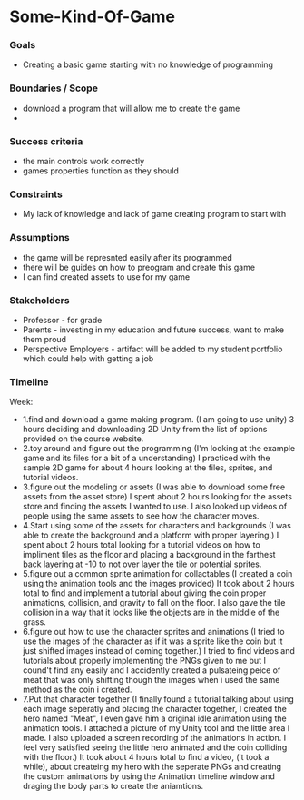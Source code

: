# Some-Kind-Of-Game
### Goals

-   Creating a basic game starting with no knowledge of programming

### Boundaries / Scope

-   download a program that will allow me to create the game
-   

### Success criteria

-  the main controls work correctly
-  games properties function as they should

### Constraints

-   My lack of knowledge and lack of game creating program to start with

### Assumptions

-   the game will be represnted easily after its programmed
-   there will be guides on how to preogram and create this game
-   I can find created assets to use for my game

### Stakeholders

-   Professor - for grade
-   Parents - investing in my education and future success, want to make them proud
-   Perspective Employers - artifact will be added to my student portfolio which could help with getting a job

### Timeline

Week:

-   1.find and download a game making program. (I am going to use unity) 3 hours deciding and downloading 2D Unity from the list of           options provided on the course website.
-   2.toy around and figure out the programming (I'm looking at the example game and its files for a bit of a understanding) I practiced      with the sample 2D game for about 4 hours looking at the files, sprites, and tutorial videos.
-   3.figure out the modeling or assets (I was able to download some free assets from the asset store) I spent about 2 hours looking for      the assets store and finding the assets I wanted to use. I also looked up videos of people using the same assets to see how the          character moves.
-   4.Start using some of the assets for characters and backgrounds (I was able to create the background and a platform with proper          layering.) I spent about 2 hours total looking for a tutorial videos on how to impliment tiles as the floor and placing a                background in the farthest back layering at -10 to not over layer the tile or potential sprites.
-   5.figure out a common sprite animation for collactables (I created a coin using the animation tools and the images provided) It took      about 2 hours total to find and implement a tutorial about giving the coin proper animations, collision, and gravity to fall on the      floor. I also gave the tile collision in a way that it looks like the objects are in the middle of the grass.
-   6.figure out how to use the character sprites and animations (I tried to use the images of the character as if it was a sprite like      the coin but it just shifted images instead of coming together.) I tried to find videos and tutorials about properly implementing        the PNGs given to me but I cound't find any easily and I accidently created a pulsateing peice of meat that was only shifting            though the images when i used the same method as the coin i created.
-   7.Put that character together (I finally found a tutorial talking about using each image seperatly and placing the character              together, I created the hero named "Meat", I even gave him a original idle animation using the animation tools. I attached a            picture of my Unity tool and the little area I made. I also uploaded a screen recording of the animations in action. I feel very        satisfied seeing the little hero animated and the coin colliding with the floor.) It took about 4 hours total to find a video, (it      took a while), about createing my hero with the seperate PNGs and creating the custom animations by using the Animation timeline        window and draging the body parts to create the aniamtions.
